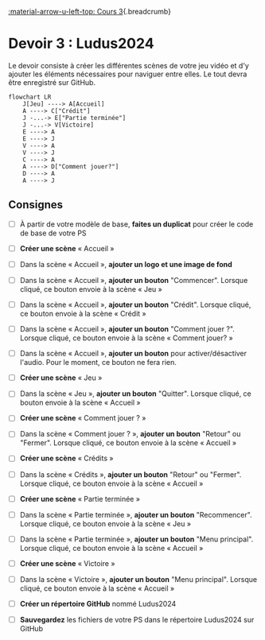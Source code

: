 [:material-arrow-u-left-top: Cours 3](../cours03.md){.breadcrumb}

# Devoir 3 : Ludus2024

Le devoir consiste à créer les différentes scènes de votre jeu vidéo et d'y ajouter les éléments nécessaires pour naviguer entre elles. Le tout devra être enregistré sur GitHub.

``` mermaid
flowchart LR
    J[Jeu] ----> A[Accueil]
    A ----> C["Crédit"]
    J -...-> E["Partie terminée"]
    J -...-> V[Victoire]
    E ----> A
    E ----> J
    V ----> A
    V ----> J
    C ----> A
    A ----> D["Comment jouer?"]
    D ----> A
    A ----> J
```

## Consignes

* [ ] À partir de votre modèle de base, **faites un duplicat** pour créer le code de base de votre PS

* [ ] **Créer une scène** « Accueil »
* [ ] Dans la scène « Accueil », **ajouter un logo et une image de fond**
* [ ] Dans la scène « Accueil », **ajouter un bouton** "Commencer". Lorsque cliqué, ce bouton envoie à la scène « Jeu »
* [ ] Dans la scène « Accueil », **ajouter un bouton** "Crédit". Lorsque cliqué, ce bouton envoie à la scène « Crédit »
* [ ] Dans la scène « Accueil », **ajouter un bouton** "Comment jouer ?". Lorsque cliqué, ce bouton envoie à la scène « Comment jouer? »
* [ ] Dans la scène « Accueil », **ajouter un bouton** pour activer/désactiver l'audio. Pour le moment, ce bouton ne fera rien.

* [ ] **Créer une scène** « Jeu »
* [ ] Dans la scène « Jeu », **ajouter un bouton** "Quitter". Lorsque cliqué, ce bouton envoie à la scène « Accueil »

* [ ] **Créer une scène** « Comment jouer ? »
* [ ] Dans la scène « Comment jouer ? », **ajouter un bouton** "Retour" ou "Fermer". Lorsque cliqué, ce bouton envoie à la scène « Accueil »

* [ ] **Créer une scène** « Crédits »
* [ ] Dans la scène « Crédits », **ajouter un bouton** "Retour" ou "Fermer". Lorsque cliqué, ce bouton envoie à la scène « Accueil »

* [ ] **Créer une scène** « Partie terminée »
* [ ] Dans la scène « Partie terminée », **ajouter un bouton** "Recommencer". Lorsque cliqué, ce bouton envoie à la scène « Jeu »
* [ ] Dans la scène « Partie terminée », **ajouter un bouton** "Menu principal". Lorsque cliqué, ce bouton envoie à la scène « Accueil »

* [ ] **Créer une scène** « Victoire »
* [ ] Dans la scène « Victoire », **ajouter un bouton** "Menu principal". Lorsque cliqué, ce bouton envoie à la scène « Accueil »

* [ ] **Créer un répertoire GitHub** nommé Ludus2024
* [ ] **Sauvegardez** les fichiers de votre PS dans le répertoire Ludus2024 sur GitHub
